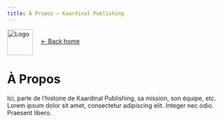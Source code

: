 ```yaml
---
title: À Propos — Kaardinal Publishing
---
```


<p style="text-align:left;">
  <img src="assets/logo.png" alt="Logo" style="width:60px; vertical-align:middle;">
  <a href="index.md" style="margin-left:1em;">← Back home</a>
</p>

# À Propos

Ici, parle de l’histoire de Kaardinal Publishing, sa mission, son équipe, etc.  
Lorem ipsum dolor sit amet, consectetur adipiscing elit. Integer nec odio. Praesent libero.
